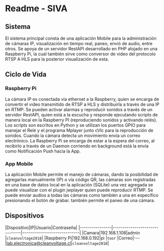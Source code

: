 # Readme - SIVA


## Sistema

El sistema principal consta de una aplicación Mobile para la administración de cámaras IP, visualización en tiempo real, paneo, envió de audio, entre otros.
Se apoya de un servidor RestAPI desarrollado en PHP alojado en una Raspberry Pi, la cual también sirve como conversor de video del protocolo RTSP A HLS para la posterior visualización de esta.

## Ciclo de Vida

### Raspberry Pi
La cámara IP es conectada vía ethernet a la Raspberry, quien se encarga de convertir el video transmitido de RTSP a HLS y distribuirla a través de una IP en RTMP.
Se pueden activar alarmas y reproducir sonidos a través de un servidor RestAPI, quien está a la escucha y responde ejecutando scripts de manera local en la Raspberry PI (reproduciendo sonidos y activando relés). Los scripts son escritos en Python y se utilizan los puertos GPIO para manejar el Relé y el programa Mplayer junto cVlc para la reproducción de sonidos.
Cuando la cámara detecta un movimiento envía un correo electrónico. La Raspberry Pi se encarga de estar a la espera del correo, al recibirlo a través de un Daemon corriendo en background está la envía como Notificación Push hacia la App.

### App Mobile
La aplicación Mobile permite el manejo de cámaras, dando la posibilidad de agregarlas manualmente (IP) o vía código QR, las cámaras son registradas en una base de datos local en la aplicación (SQLite) una vez agregada se puede visualizar con el plugin jwplayer quien puede reproducir RTMP.
Se puede enviar audios a todas las cámaras como también a una en específico presionando el botón de grabar. también permite el paneo de una cámara.

## Dispositivos

|Dispositivo|IP|Usuario|Contraseña|
|----------------|-------------------------------|-----------------------------|
|Camara|192.168.1.108|admin |`cleanvoltage2018`|
|Raspberry Pi|192.168.0.192|pi |`toor`
|Correo|---|lab.electronica@cleanvoltage.cl|`cleanvoltage2018`|
